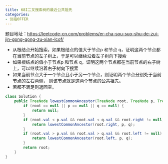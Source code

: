 ```yaml
---
title: 68I二叉搜索树的最近公共祖先
categories: 
- 剑指OFFER
---
```


题目地址：https://leetcode-cn.com/problems/er-cha-sou-suo-shu-de-zui-jin-gong-gong-zu-xian-lcof/

- 从根结点开始搜索，如果根结点的值大于节点p 和节点 q，证明这两个节点都在当前节点的左子树上，于是可以继续沿着左子树向下搜索
- 如果根结点的值小于节点p 和节点 q，证明这两个节点都在当前节点的右子树上，可以继续沿着右子树向下搜索
- 如果当前节点大于一个节点且小于另一个节点，则证明两个节点分别处于当前节点的左右两侧， 则该节点就是这两个节点的公共祖先。
- 若都不满足则返回空。

```java
class Solution {
    public TreeNode lowestCommonAncestor(TreeNode root, TreeNode p, TreeNode q) {
        if (root == null || p == null || q == null) {
            return null;
        }
        if (root.val < p.val && root.val < q.val && root.right != null) {
            return lowestCommonAncestor(root.right, p, q);
        }
        if (root.val > p.val && root.val > q.val && root.left != null) {
            return lowestCommonAncestor(root.left, p, q);
        }
        return root;
    }
}
```

